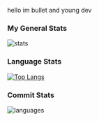 hello im bullet and young dev
### My General Stats
![stats](https://github-readme-stats.vercel.app/api?username=idkbullet&theme=tokyonight&card_width=400&hide_title=true&bg_color=DEG,0d1117,0d1117,8b949e&hide_border=true&show_icons=true&include_all_commits=true&count_private=true)
### Language Stats
[![Top Langs](https://github-readme-stats.vercel.app/api/top-langs/?username=idkbullet&theme=tokyonight&card_width=400&hide_title=true&bg_color=DEG,0d1117,0d1117,8b949e&hide_border=true&show_icons=true&include_all_commits=true&count_private=true)](https://github.com/anuraghazra/github-readme-stats)
### Commit Stats
![languages](https://github-readme-streak-stats.herokuapp.com/?user=idkbullet&theme=tokyonight&card_width=400&hide_title=true&bg_color=DEG,0d1117,0d1117,8b949e&hide_border=true&show_icons=true&include_all_commits=true&count_private=true)
